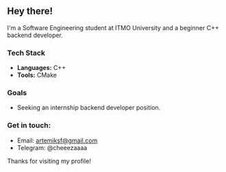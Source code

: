 ## Hey there! 

I'm a Software Engineering student at ITMO University and a beginner C++ backend developer.  


###  Tech Stack
- **Languages:** C++  
- **Tools:** CMake

###  Goals
- Seeking an internship backend developer position.

###  Get in touch:
- Email: artemiksf@gmail.com
- Telegram: @cheeezaaaa

Thanks for visiting my profile!
